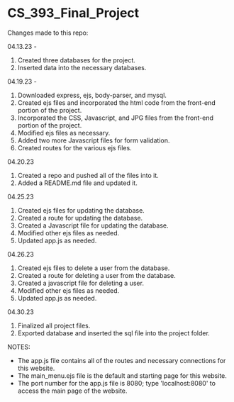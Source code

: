 # CS_393_Final_Project
Changes made to this repo:

04.13.23 - 
1. Created three databases for the project.
2. Inserted data into the necessary databases.

04.19.23 - 
1. Downloaded express, ejs, body-parser, and mysql.
2. Created ejs files and incorporated the html code from the front-end portion of the project.
3. Incorporated the CSS, Javascript, and JPG files from the front-end portion of the project.
4. Modified ejs files as necessary. 
5. Added two more Javascript files for form validation. 
6. Created routes for the various ejs files.

04.20.23
1. Created a repo and pushed all of the files into it.
2. Added a README.md file and updated it.

04.25.23
1. Created ejs files for updating the database.
2. Created a route for updating the database. 
3. Created a Javascript file for updating the database.
4. Modified other ejs files as needed. 
5. Updated app.js as needed.

04.26.23
1. Created ejs files to delete a user from the database.
2. Created a route for deleting a user from the database. 
3. Created a javascript file for deleting a user. 
4. Modified other ejs files as needed. 
5. Updated app.js as needed.

04.30.23
1. Finalized all project files. 
2. Exported database and inserted the sql file into the project folder. 

NOTES:
- The app.js file contains all of the routes and necessary connections for this website.
- The main_menu.ejs file is the default and starting page for this website. 
- The port number for the app.js file is 8080; type 'localhost:8080' to access the main page of the website.